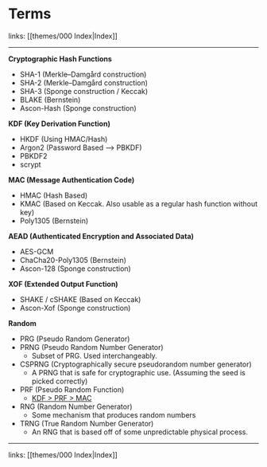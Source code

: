 # Terms

links: [[themes/000 Index|Index]]

---

**Cryptographic Hash Functions**

* SHA-1 (Merkle–Damgård construction)
* SHA-2 (Merkle–Damgård construction)
* SHA-3 (Sponge construction / Keccak)
* BLAKE (Bernstein)
* Ascon-Hash (Sponge construction)

**KDF (Key Derivation Function)** 

* HKDF (Using HMAC/Hash)
* Argon2 (Password Based --> PBKDF)
* PBKDF2
* scrypt

**MAC (Message Authentication Code)**

* HMAC (Hash Based)
* KMAC (Based on Keccak. Also usable as a regular hash function without key)
* Poly1305 (Bernstein)

**AEAD (Authenticated Encryption and Associated Data)**

* AES-GCM
* ChaCha20-Poly1305 (Bernstein)
* Ascon-128 (Sponge construction)

**XOF (Extended Output Function)**

* SHAKE / cSHAKE (Based on Keccak)
* Ascon-Xof (Sponge construction)

**Random**

* PRG (Pseudo Random Generator)
* PRNG (Pseudo Random Number Generator)
	* Subset of PRG. Used interchangeably.
* CSPRNG (Cryptographically secure pseudorandom number generator)
	* A PRNG that is safe for cryptographic use. (Assuming the seed is picked correctly)
* PRF (Pseudo Random Function) 
	* [KDF > PRF > MAC](https://crypto.stackexchange.com/a/60652)
* RNG (Random Number Generator)
	* Some mechanism that produces random numbers
* TRNG (True Random Number Generator)
	* An RNG that is based off of some unpredictable physical process.

---
links: [[themes/000 Index|Index]]